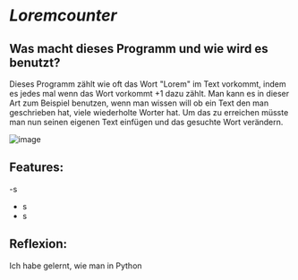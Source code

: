 # *Loremcounter*

## Was macht dieses Programm und wie wird es benutzt?
Dieses Programm zählt wie oft das Wort "Lorem" im Text vorkommt, indem es jedes mal wenn das Wort vorkommt +1 dazu zählt.
Man kann es in dieser Art zum Beispiel benutzen, wenn man wissen will ob ein Text den man geschrieben hat, viele wiederholte Worter hat.
Um das zu erreichen müsste man nun seinen eigenen Text einfügen und das gesuchte Wort verändern.

![image](https://user-images.githubusercontent.com/97448558/148772263-4e68a0f8-d1f6-4a4a-a362-4d74d1ae8198.png)

## Features:
-s
- s
- s

## Reflexion:
Ich habe gelernt, wie man in Python 
